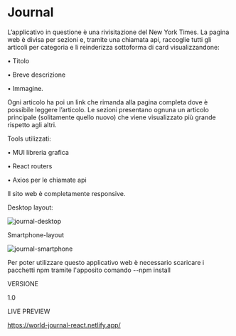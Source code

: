 # Journal

L’applicativo in questione è una rivisitazione del New York Times. 
La pagina web è divisa per sezioni e, tramite una chiamata api, raccoglie tutti gli articoli per categoria e li reinderizza sottoforma di card visualizzandone:

•	Titolo

•	Breve descrizione

•	Immagine.

Ogni articolo ha poi un link che rimanda alla pagina completa dove è possibile leggere l’articolo.
Le sezioni presentano ognuna un articolo principale (solitamente quello nuovo) che viene visualizzato più grande rispetto agli altri.

Tools utilizzati:

•	MUI libreria grafica

•	React routers

•	Axios per le chiamate api

Il sito web è completamente responsive.

Desktop layout:

![journal-desktop](https://user-images.githubusercontent.com/85845784/155899727-23737659-a9df-470d-9b9a-aa705cd41ce4.png)

Smartphone-layout

![journal-smartphone](https://user-images.githubusercontent.com/85845784/155899730-690e2e10-fbaa-43cd-8225-3cc83a92ceb9.png)

Per poter utilizzare questo applicativo web è necessario scaricare i pacchetti npm tramite l'apposito comando --npm install

VERSIONE

1.0

LIVE PREVIEW

https://world-journal-react.netlify.app/
